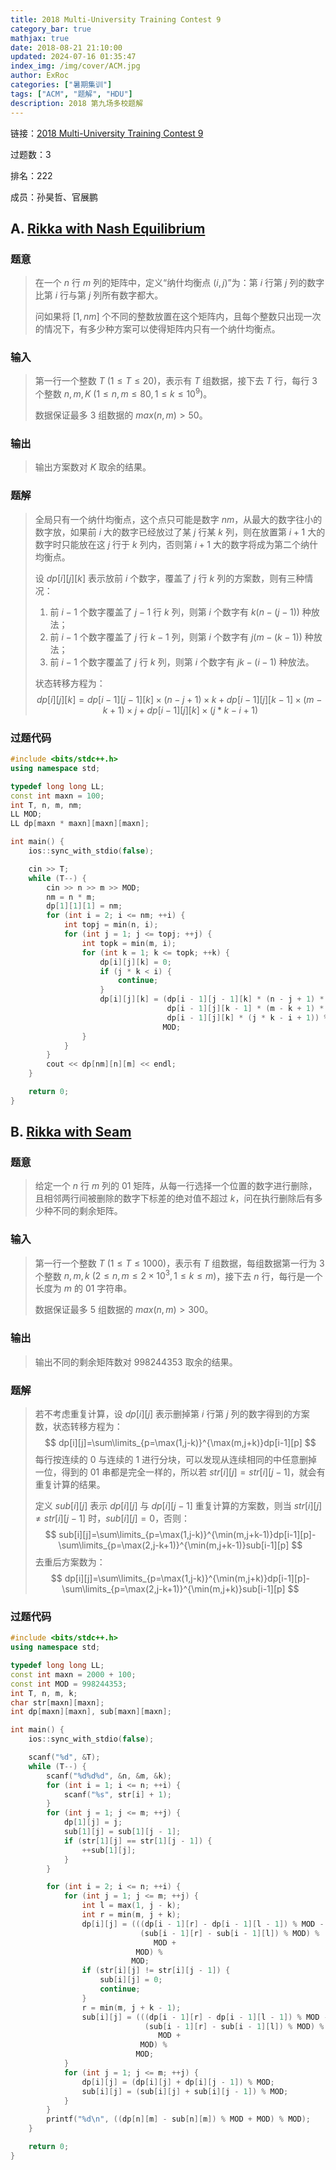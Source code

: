 ```yaml
---
title: 2018 Multi-University Training Contest 9
category_bar: true
mathjax: true
date: 2018-08-21 21:10:00
updated: 2024-07-16 01:35:47
index_img: /img/cover/ACM.jpg
author: ExRoc
categories: ["暑期集训"]
tags: ["ACM", "题解", "HDU"]
description: 2018 第九场多校题解
---
```


链接：[2018 Multi-University Training Contest 9](https://acm.hdu.edu.cn/search.php?field=problem&key=2018+Multi-University+Training+Contest+9&source=1&searchmode=source)

过题数：3

排名：222

成员：孙昊哲、官展鹏

## A. [Rikka with Nash Equilibrium](https://acm.hdu.edu.cn/showproblem.php?pid=6415)

### 题意

> 在一个 $n$ 行 $m$ 列的矩阵中，定义“纳什均衡点 $(i,j)$”为：第 $i$ 行第 $j$ 列的数字比第 $i$ 行与第 $j$ 列所有数字都大。
>
> 问如果将 $[1, nm]$ 个不同的整数放置在这个矩阵内，且每个整数只出现一次的情况下，有多少种方案可以使得矩阵内只有一个纳什均衡点。

### 输入

> 第一行一个整数 $T\ (1\leq T\leq20)$，表示有 $T$ 组数据，接下去 $T$ 行，每行 $3$ 个整数 $n,m,K\ (1\leq n,m\leq80,1\leq k\leq10^9)$。
>
> 数据保证最多 $3$ 组数据的 $max(n,m)>50$。

### 输出

> 输出方案数对 $K$ 取余的结果。

### 题解

> 全局只有一个纳什均衡点，这个点只可能是数字 $nm$，从最大的数字往小的数字放，如果前 $i$ 大的数字已经放过了某 $j$ 行某 $k$ 列，则在放置第 $i+1$ 大的数字时只能放在这 $j$ 行于 $k$ 列内，否则第 $i+1$ 大的数字将成为第二个纳什均衡点。
>
> 设 $dp[i][j][k]$ 表示放前 $i$ 个数字，覆盖了 $j$ 行 $k$ 列的方案数，则有三种情况：
>
> 1. 前 $i-1$ 个数字覆盖了 $j-1$ 行 $k$ 列，则第 $i$ 个数字有 $k(n-(j-1))$ 种放法；
> 2. 前 $i-1$ 个数字覆盖了 $j$ 行 $k-1$ 列，则第 $i$ 个数字有 $j(m-(k-1))$ 种放法；
> 3. 前 $i-1$ 个数字覆盖了 $j$ 行 $k$ 列，则第 $i$ 个数字有 $jk-(i-1)$ 种放法。
>
> 状态转移方程为：
> $$
> dp[i][j][k]=dp[i-1][j-1][k]\times(n-j+1)\times k+dp[i-1][j][k-1]\times(m-k+1)\times j+dp[i-1][j][k]\times(j*k-i+1)
> $$

### 过题代码

```c++
#include <bits/stdc++.h>
using namespace std;

typedef long long LL;
const int maxn = 100;
int T, n, m, nm;
LL MOD;
LL dp[maxn * maxn][maxn][maxn];

int main() {
    ios::sync_with_stdio(false);

    cin >> T;
    while (T--) {
        cin >> n >> m >> MOD;
        nm = n * m;
        dp[1][1][1] = nm;
        for (int i = 2; i <= nm; ++i) {
            int topj = min(n, i);
            for (int j = 1; j <= topj; ++j) {
                int topk = min(m, i);
                for (int k = 1; k <= topk; ++k) {
                    dp[i][j][k] = 0;
                    if (j * k < i) {
                        continue;
                    }
                    dp[i][j][k] = (dp[i - 1][j - 1][k] * (n - j + 1) * k +
                                   dp[i - 1][j][k - 1] * (m - k + 1) * j +
                                   dp[i - 1][j][k] * (j * k - i + 1)) %
                                  MOD;
                }
            }
        }
        cout << dp[nm][n][m] << endl;
    }

    return 0;
}
```

## B. [Rikka with Seam](https://acm.hdu.edu.cn/showproblem.php?pid=6416)

### 题意

> 给定一个 $n$ 行 $m$ 列的 $01$ 矩阵，从每一行选择一个位置的数字进行删除，且相邻两行间被删除的数字下标差的绝对值不超过 $k$，问在执行删除后有多少种不同的剩余矩阵。

### 输入

> 第一行一个整数 $T\ (1\leq T\leq1000)$，表示有 $T$ 组数据，每组数据第一行为 $3$ 个整数 $n,m,k\ (2\leq n,m\leq2\times10^3,1\leq k\leq m)$，接下去 $n$ 行，每行是一个长度为 $m$ 的 $01$ 字符串。
>
> 数据保证最多 $5$ 组数据的 $max(n,m)>300$。

### 输出

> 输出不同的剩余矩阵数对 $998244353$ 取余的结果。

### 题解

> 若不考虑重复计算，设 $dp[i][j]$ 表示删掉第 $i$ 行第 $j$ 列的数字得到的方案数，状态转移方程为：
> $$
> dp[i][j]=\sum\limits_{p=\max(1,j-k)}^{\max(m,j+k)}dp[i-1][p]
> $$
> 每行按连续的 $0$ 与连续的 $1$ 进行分块，可以发现从连续相同的中任意删掉一位，得到的 $01$ 串都是完全一样的，所以若 $str[i][j]=str[i][j-1]$，就会有重复计算的结果。
>
> 定义 $sub[i][j]$ 表示 $dp[i][j]$ 与 $dp[i][j-1]$ 重复计算的方案数，则当 $str[i][j]\neq str[i][j-1]$ 时，$sub[i][j]=0$，否则：
> $$
> sub[i][j]=\sum\limits_{p=\max(1,j-k)}^{\min(m,j+k-1)}dp[i-1][p]-\sum\limits_{p=\max(2,j-k+1)}^{\min(m,j+k-1)}sub[i-1][p]
> $$
> 去重后方案数为：
> $$
> dp[i][j]=\sum\limits_{p=\max(1,j-k)}^{\min(m,j+k)}dp[i-1][p]-\sum\limits_{p=\max(2,j-k+1)}^{\min(m,j+k)}sub[i-1][p]
> $$
> 

### 过题代码

```c++
#include <bits/stdc++.h>
using namespace std;

typedef long long LL;
const int maxn = 2000 + 100;
const int MOD = 998244353;
int T, n, m, k;
char str[maxn][maxn];
int dp[maxn][maxn], sub[maxn][maxn];

int main() {
    ios::sync_with_stdio(false);

    scanf("%d", &T);
    while (T--) {
        scanf("%d%d%d", &n, &m, &k);
        for (int i = 1; i <= n; ++i) {
            scanf("%s", str[i] + 1);
        }
        for (int j = 1; j <= m; ++j) {
            dp[1][j] = j;
            sub[1][j] = sub[1][j - 1];
            if (str[1][j] == str[1][j - 1]) {
                ++sub[1][j];
            }
        }

        for (int i = 2; i <= n; ++i) {
            for (int j = 1; j <= m; ++j) {
                int l = max(1, j - k);
                int r = min(m, j + k);
                dp[i][j] = (((dp[i - 1][r] - dp[i - 1][l - 1]) % MOD -
                             (sub[i - 1][r] - sub[i - 1][l]) % MOD) %
                                MOD +
                            MOD) %
                           MOD;
                if (str[i][j] != str[i][j - 1]) {
                    sub[i][j] = 0;
                    continue;
                }
                r = min(m, j + k - 1);
                sub[i][j] = (((dp[i - 1][r] - dp[i - 1][l - 1]) % MOD -
                              (sub[i - 1][r] - sub[i - 1][l]) % MOD) %
                                 MOD +
                             MOD) %
                            MOD;
            }
            for (int j = 1; j <= m; ++j) {
                dp[i][j] = (dp[i][j] + dp[i][j - 1]) % MOD;
                sub[i][j] = (sub[i][j] + sub[i][j - 1]) % MOD;
            }
        }
        printf("%d\n", ((dp[n][m] - sub[n][m]) % MOD + MOD) % MOD);
    }

    return 0;
}
```

